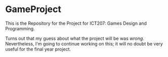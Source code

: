 GameProject
===========

This is the Repository for the Project for ICT207: Games Design and Programming.

Turns out that my guess about what the project will be was *wrong*.  Nevertheless, I'm going to continue working on this; it will no doubt be very useful for the final year project.
